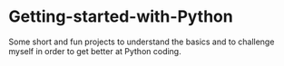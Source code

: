 # Getting-started-with-Python
 Some short and fun projects to understand the basics and to challenge myself in order to get better at Python coding.
